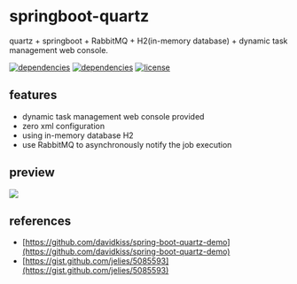 # springboot-quartz
quartz + springboot + RabbitMQ + H2(in-memory database) + dynamic task management web console.

[![dependencies](https://img.shields.io/badge/springboot-v1.4.5-blue.svg)]()
[![dependencies](https://img.shields.io/badge/quartz-v2.2.1-blue.svg)]()
[![license](https://img.shields.io/cocoapods/l/AFNetworking.svg)]()

## features

- dynamic task management web console provided
- zero xml configuration
- using in-memory database H2
- use RabbitMQ to asynchronously notify the job execution

## preview

![](http://ochyazsr6.bkt.clouddn.com/6c906cc88a4b358cb333a5aa5c302136.png)




## references

- [https://github.com/davidkiss/spring-boot-quartz-demo](https://github.com/davidkiss/spring-boot-quartz-demo)
- [https://gist.github.com/jelies/5085593](https://gist.github.com/jelies/5085593)